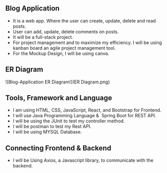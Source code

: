## Blog Application
* It is a web app. Where the user can create, update, delete and read posts.
* User can add, update, delete comments on posts.
* It will be a full-stack project.
* For project management and to maximize my efficiency. I will be using kanban board an agile project management tool.
* For the Mockup Design, I will be using canva.

## ER Diagram
![Blog-Application ER Diagram!](ER Diagram.png)

## Tools, Framework and Language
* I am using HTML, CSS, JavaScript, React, and Bootstrap for Frontend.
* I will use Java Programming Language &  Spring Boot for REST API.
* I will be using the JUnit to test my controller method.
* I will be postman to test my Rest API.
* I will be using MYSQL Database.

## Connecting Frontend & Backend
* I will be Using Axios, a Javascript library, to communicate with the backend.
